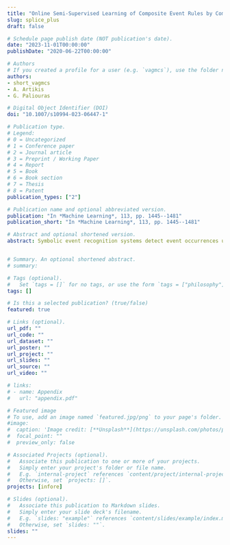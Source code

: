 ```yaml
---
title: "Online Semi-Supervised Learning of Composite Event Rules by Combining Structure and Mass-Based Predicate Similarity"
slug: splice_plus
draft: false

# Schedule page publish date (NOT publication's date).
date: "2023-11-01T00:00:00"
publishDate: "2020-06-22T00:00:00"

# Authors
# If you created a profile for a user (e.g. `vagmcs`), use the folder name instead, and should be replaced by their full name and linked to their profile.
authors:
- short_vagmcs
- A. Artikis
- G. Paliouras

# Digital Object Identifier (DOI)
doi: "10.1007/s10994-023-06447-1"

# Publication type.
# Legend:
# 0 = Uncategorized
# 1 = Conference paper
# 2 = Journal article
# 3 = Preprint / Working Paper
# 4 = Report
# 5 = Book
# 6 = Book section
# 7 = Thesis
# 8 = Patent
publication_types: ["2"]

# Publication name and optional abbreviated version.
publication: "In *Machine Learning*, 113, pp. 1445--1481"
publication_short: "In *Machine Learning*, 113, pp. 1445--1481"

# Abstract and optional shortened version.
abstract: Symbolic event recognition systems detect event occurrences using first-order logic rules. Although existing online structure learning approaches ease the discovery of such rules in noisy data streams, they assume the existence of fully labelled training data. SPLICE is a recent online graph-based approach that estimates the labels of unlabelled data and makes it possible to learn such rules from semi-supervised training sequences of logical interpretations. However, SPLICE labelling depends significantly on the metric used to compute the distances of unlabelled examples to their labelled counterparts. Moreover, there is no guarantee about the quality of the labelling found in the local graphs that are built as the data stream in. In this paper, we propose a new online learning method, which includes an enhanced hybrid measure that combines an optimised structural distance, and a data-driven one. The former is guided by feature selection targeted to kNN classification, while the latter is a mass-based dissimilarity. Additionally, the enhanced SPLICE method, improves the graph construction process, by storing a synopsis of the past, in order to achieve more informed labelling on the local graphs. We evaluate our approach by learning Event Calculus theories for the tasks of human activity recognition, maritime monitoring, and fleet management. The evaluation suggests that our approach outperforms its predecessor, in terms of inferring the missing labels and improving the predictive accuracy of the underlying structure learning system.


# Summary. An optional shortened abstract.
# summary:

# Tags (optional).
#   Set `tags = []` for no tags, or use the form `tags = ["philosophy"]`.
tags: []

# Is this a selected publication? (true/false)
featured: true

# Links (optional).
url_pdf: ""
url_code: ""
url_dataset: ""
url_poster: ""
url_project: ""
url_slides: ""
url_source: ""
url_video: ""

# links:
# - name: Appendix
#   url: "appendix.pdf"

# Featured image
# To use, add an image named `featured.jpg/png` to your page's folder.
#image:
#  caption: 'Image credit: [**Unsplash**](https://unsplash.com/photos/pLCdAaMFLTE)'
#  focal_point: ""
#  preview_only: false

# Associated Projects (optional).
#   Associate this publication to one or more of your projects.
#   Simply enter your project's folder or file name.
#   E.g. `internal-project` references `content/project/internal-project/index.md`.
#   Otherwise, set `projects: []`.
projects: [infore]

# Slides (optional).
#   Associate this publication to Markdown slides.
#   Simply enter your slide deck's filename.
#   E.g. `slides: "example"` references `content/slides/example/index.md`.
#   Otherwise, set `slides: ""`.
slides: ""
---
```

